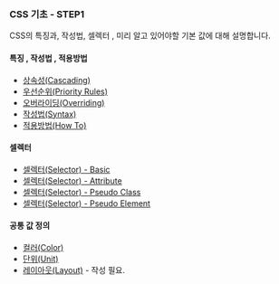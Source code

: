 ### CSS 기초 - STEP1

CSS의 특징과, 작성법, 셀렉터 , 미리 알고 있어야할 기본 값에 대해 설명합니다.

#### 특징 , 작성법 , 적용방법
- [상속성(Cascading)](./01_Cascading.md)
- [우선순위(Priority Rules)](./02_Priority.md)
- [오버라이딩(Overriding)](./03_Overriding.md)
- [작성법(Syntax)](./04_Syntax.md)
- [적용방법(How To)](./05_Howto.md)

#### 셀렉터
- [셀렉터(Selector) - Basic](./06_Selector.md)
- [셀렉터(Selector) - Attribute](./07_AttrSelector.md)
- [셀렉터(Selector) - Pseudo Class](./08_PseudoClass.md)
- [셀렉터(Selector) - Pseudo Element](./09_PseudoElement.md)

#### 공통 값 정의
- [컬러(Color)](./10_Color.md)
- [단위(Unit)](./11_Unit.md)
- [레이아웃(Layout)](./12_Layout.md) - 작성 필요.
